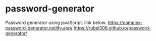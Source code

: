 # password-generator
Password generator using javaScript. 
link below: 
https://complex-password-generator.netlify.app/
https://rubel306.github.io/password-generator/
